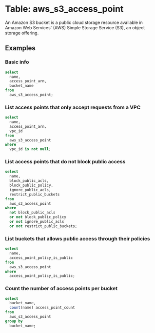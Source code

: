 # Table: aws_s3_access_point

An Amazon S3 bucket is a public cloud storage resource available in Amazon Web Services' (AWS) Simple Storage Service (S3), an object storage offering.

## Examples

### Basic info

```sql
select
  name,
  access_point_arn,
  bucket_name
from
  aws_s3_access_point;
```


### List access points that only accept requests from a VPC

```sql
select
  name,
  access_point_arn,
  vpc_id
from
  aws_s3_access_point
where
  vpc_id is not null;
```


### List access points that do not block public access

```sql
select
  name,
  block_public_acls,
  block_public_policy,
  ignore_public_acls,
  restrict_public_buckets
from
  aws_s3_access_point
where
  not block_public_acls
  or not block_public_policy
  or not ignore_public_acls
  or not restrict_public_buckets;
```


### List buckets that allows public access through their policies

```sql
select
  name,
  access_point_policy_is_public
from
  aws_s3_access_point
where
  access_point_policy_is_public;
```


### Count the number of access points per bucket

```sql
select
  bucket_name,
  count(name) access_point_count
from
  aws_s3_access_point
group by
  bucket_name;
```
